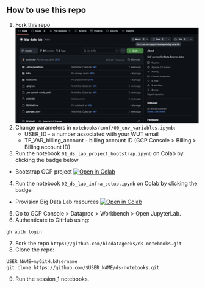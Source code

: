 

## How to use this repo

1. Fork this repo
![Fork instructions](image.png)
2. Change parameters in `notebooks/conf/00_env_variables.ipynb`:
    - USER_ID - a number associated with your WUT email
    - TF_VAR_billing_account - billing account ID (GCP Console > Billing > Billing account ID)
3. Run the notebook `01_ds_lab_project_bootstrap.ipynb` on Colab by clicking the badge below
* Bootstrap GCP project [![Open in Colab](https://colab.research.google.com/assets/colab-badge.svg)](https://colab.research.google.com/github/biodatageeks/ds-lab-infra/blob/master/notebooks/01_ds_lab_project_bootstrap.ipynb)
4. Run the notebook `02_ds_lab_infra_setup.ipynb` on Colab by clicking the badge
* Provision Big Data Lab resources [![Open in Colab](https://colab.research.google.com/assets/colab-badge.svg)](https://colab.research.google.com/github/biodatageeks/ds-lab-infra/blob/master/notebooks/02_ds_lab_infra_setup.ipynb)
5. Go to GCP Console > Dataproc > Workbench > Open JupyterLab.
6. Authenticate to GitHub using:
```
gh auth login
```
7. Fork the repo `https://github.com/biodatageeks/ds-notebooks.git`
8. Clone the repo:
```
USER_NAME=myGitHubUsername
git clone https://github.com/$USER_NAME/ds-notebooks.git
```
9. Run the session_1 notebooks.